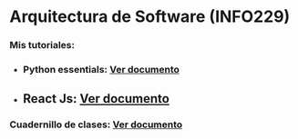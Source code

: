 # Arquitectura de Software (INFO229)

### Mis tutoriales:
- ### Python essentials: [Ver documento](tutoriales/python/python-essentials.ipynb)
- ## React Js: [Ver documento](tutoriales/react/react-essentials.md)


### Cuadernillo de clases: [Ver documento](docs/cuadernillo.pdf)
